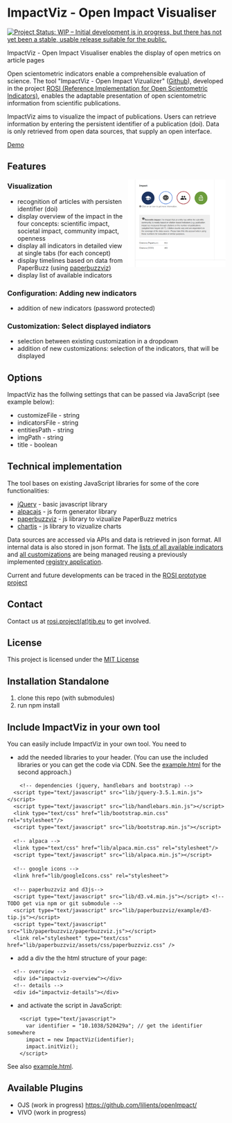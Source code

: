 # ImpactViz - Open Impact Visualiser

[![Project Status: WIP – Initial development is in progress, but there has not yet been a stable, usable release suitable for the public.](https://www.repostatus.org/badges/latest/wip.svg)](https://www.repostatus.org/#wip)

ImpactViz - Open Impact Visualiser enables the display of open metrics on article pages

Open scientometric indicators enable a comprehensible evaluation of science. The tool "ImpactViz - Open Impact Vizualizer" ([Github](https://github.com/tibhannover/rosi-prototype)), developed in the project [ROSI (Reference Implementation for Open Scientometric Indicators)](https://tib.eu/rosi-project), enables the adaptable presentation of open scientometric information from scientific publications.

ImpactViz aims to visualize the impact of publications. Users can retrieve information by entering the persistent identifier of a publication (doi). Data is only retrieved from open data sources, that supply an open interface.

[Demo](labs.tib.eu/rosi/prototype/)

## Features

<a href="impactViz"><img src="https://raw.githubusercontent.com/lilients/img/master/impactViz_expanded.png" align="right" width="225"></a>
  
### Visualization
* recognition of articles with persisten identifier (doi)
* display overview of the impact in the four concepts: scientific impact, societal impact, community impact, openness
* display all indicators in detailed view at single tabs (for each concept) 
* display timelines based on data from PaperBuzz (using [paperbuzzviz](https://github.com/jalperin/paperbuzzviz))
* display list of available indicators

### Configuration: Adding new indicators
* addition of new indicators (password protected)

### Customization: Select displayed indiators
* selection between existing customization in a dropdown
* addition of new customizations: selection of the indicators, that will be displayed 

## Options
ImpactViz has the follwing settings that can be passed via JavaScript (see example below):
* customizeFile - string
* indicatorsFile - string
* entitiesPath - string
* imgPath - string
* title - boolean

## Technical implementation

The tool bases on existing JavaScript libraries for some of the core functionalities:

* [jQuery](https://jquery.com/) - basic javascript library
* [alpacajs](http://alpacajs.org) - js form generator library
* [paperbuzzviz](https://github.com/jalperin/paperbuzzviz) - js library to vizualize PaperBuzz metrics
* [chartjs](https://www.chartjs.org/) - js library to vizualize charts

Data sources are accessed via APIs and data is retrieved in json format. All internal data is also stored in json format.
The [lists of all available indicators](https://labs.tib.eu/rosi/prototype/indicators/) and [all customizations](https://labs.tib.eu/rosi/prototype/customize/) are being managed reusing a previously implemented [registry application](github.com/lilients/registry).

Current and future developments can be traced in the [ROSI prototype project](https://github.com/TIBHannover/rosi-prototype/projects/1)

## Contact

Contact us at [rosi.project(at)tib.eu](mailto:rosi.project(at)tib.eu) to get involved.

## License

This project is licensed under the [MIT License](https://opensource.org/licenses/MIT)

## Installation Standalone

1. clone this repo (with submodules)
2. run npm install

## Include ImpactViz in your own tool

You can easily include ImpactViz in your own tool. You need to 
* add the needed libraries to your header. (You can use the included libraries or you can get the code via CDN. See the [example.html](https://github.com/TIBHannover/impactViz/blob/master/example.html) for the second approach.)
```
	<!-- dependencies (jquery, handlebars and bootstrap) -->
  <script type="text/javascript" src="lib/jquery-3.5.1.min.js"></script>
  <script type="text/javascript" src="lib/handlebars.min.js"></script>
  <link type="text/css" href="lib/bootstrap.min.css" rel="stylesheet"/>
  <script type="text/javascript" src="lib/bootstrap.min.js"></script>

  <!-- alpaca -->
  <link type="text/css" href="lib/alpaca.min.css" rel="stylesheet"/>
  <script type="text/javascript" src="lib/alpaca.min.js"></script>

  <!-- google icons -->
  <link href="lib/googleIcons.css" rel="stylesheet">

  <!-- paperbuzzviz and d3js-->
  <script type="text/javascript" src="lib/d3.v4.min.js"></script> <!-- TODO get via npm or git submodule -->
  <script type="text/javascript" src="lib/paperbuzzviz/example/d3-tip.js"></script>
  <script type="text/javascript" src="lib/paperbuzzviz/paperbuzzviz.js"></script>
  <link rel="stylesheet" type="text/css" href="lib/paperbuzzviz/assets/css/paperbuzzviz.css" />
```
* add a div the the html structure of your page:
```
  <!-- overview -->
  <div id="impactviz-overview"></div>
  <!-- details -->
  <div id="impactviz-details"></div>
 ```
* and activate the script in JavaScript:
```
    <script type="text/javascript">
      var identifier = "10.1038/520429a"; // get the identifier somewhere
      impact = new ImpactViz(identifier);
      impact.initViz();
    </script>
```
See also [example.html](https://github.com/TIBHannover/impactViz/blob/master/example.html).

## Available Plugins

* OJS (work in progress) https://github.com/lilients/openImpact/
* VIVO (work in progress)
